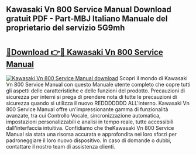 ## Kawasaki Vn 800 Service Manual Download gratuit PDF - Part-MBJ Italiano Manuale del proprietario del servizio 5G9mh

# <h2><a href="http://dffcl9.blite.top/?on=Kawasaki+Vn+800+Service+Manual">🔗Download 👉🔴 Kawasaki Vn 800 Service Manual</a></h2>

[![Kawasaki Vn 800 Service Manual download](https://i.imgur.com/lujVjoI.png)](http://dffcl9.blite.top/?on=Kawasaki+Vn+800+Service+Manual)
Scopri il mondo di Kawasaki Vn 800 Service Manual con questo Manuale utente completo che copre tutti gli aspetti delle caratteristiche e delle funzioni del prodotto. Precauzioni di sicurezza per interni si prega di prendere nota di tutte le precauzioni di sicurezza quando si utilizza il nuovo REDDDDDDD ALL'interno. Kawasaki Vn 800 Service Manual offre un'impressionante gamma di funzionalità avanzate, tra cui Controllo Vocale, sincronizzazione automatica, impostazioni personalizzabili e analisi in tempo reale, tutte accessibili dall'interfaccia intuitiva. Confidiamo che theKawasaki Vn 800 Service Manual sia stata una risorsa accurata e approfondita nei loro sforzi per padroneggiare il loro nuovo dispositivo. In caso di domande o dubbi, contattare il nostro team di assistenza clienti.
